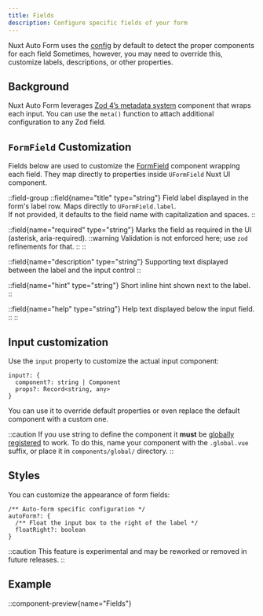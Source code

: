 ```yaml
---
title: Fields
description: Configure specific fields of your form
---
```


Nuxt Auto Form uses the [config](./config) by default to detect the proper components for each field
Sometimes, however, you may need to override this, customize labels, descriptions, or other properties.

## Background

Nuxt Auto Form leverages [Zod 4’s metadata system](https://zod.dev/metadata) component that wraps each input.
You can use the `meta()` function to attach additional configuration to any Zod field.

## `FormField` Customization

Fields below are used to customize the [FormField](https://ui.nuxt.com/components/form-field) component wrapping each field.
They map directly to properties inside `UFormField` Nuxt UI component.

::field-group
  ::field{name="title" type="string"}
    Field label displayed in the form's label row. Maps directly to `UFormField.label`.\
    If not provided, it defaults to the field name with capitalization and spaces.
  ::

  ::field{name="required" type="string"}
    Marks the field as required in the UI (asterisk, aria-required).
    ::warning
      Validation is not enforced here; use `zod` refinements for that.
    ::
  ::

  ::field{name="description" type="string"}
    Supporting text displayed between the label and the input control
  ::

  ::field{name="hint" type="string"}
    Short inline hint shown next to the label.
  ::

  ::field{name="help" type="string"}
    Help text displayed below the input field.
  ::
::

## Input customization

Use the `input` property to customize the actual input component:

```ts-type
input?: {
  component?: string | Component
  props?: Record<string, any>
}
```

You can use it to override default properties or even replace the default component with a custom one.

::caution
If you use string to define the component it **must** be [globally registered](https://nuxt.com/docs/4.x/guide/directory-structure/app/components#dynamic-components) to work.
To do this, name your component with the `.global.vue` suffix, or place it in `components/global/` directory.
::

## Styles

You can customize the appearance of form fields:

```ts-type
/** Auto-form specific configuration */
autoForm?: {
  /** Float the input box to the right of the label */
  floatRight?: boolean
}
```

::caution
This feature is experimental and may be reworked or removed in future releases.
::

## Example

::component-preview{name="Fields"}
